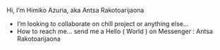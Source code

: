 Hi, I’m Himiko Azuria, aka Antsa Rakotoarijaona
-  I’m looking to collaborate on chill project or anything else...
-  How to reach me... send me a Hello ( World ) on Messenger : Antsa Rakotoarijaona
<!---
Antsa-Rakotoarijaona/Antsa-Rakotoarijaona is a ✨ special ✨ repository because its `README.md` (this file) appears on your GitHub profile.
You can click the Preview link to take a look at your changes.
--->
